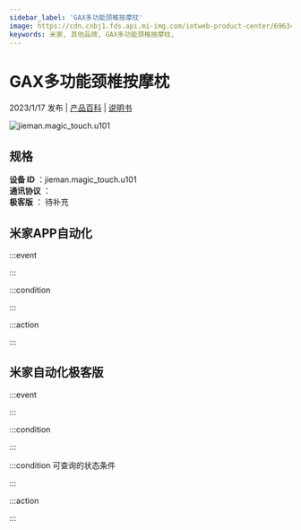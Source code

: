 ```yaml
---
sidebar_label: 'GAX多功能颈椎按摩枕'
image: https://cdn.cnbj1.fds.api.mi-img.com/iotweb-product-center/69634a60b02e51e0a4f873b7cc84f6f6_1672725738251.png?GalaxyAccessKeyId=AKVGLQWBOVIRQ3XLEW&Expires=9223372036854775807&Signature=xHSD0fDLd5Tz53yTWzU9CAJIJbg=
keywords: 米家, 其他品牌, GAX多功能颈椎按摩枕, 
---
```

# GAX多功能颈椎按摩枕

2023/1/17 发布 | [产品百科](https://home.mi.com/webapp/content/baike/product/index.html?model=jieman.magic_touch.u101/) | [说明书](https://home.mi.com/views/introduction.html?model=jieman.magic_touch.u101&region=cn)

![jieman.magic_touch.u101](https://cdn.cnbj1.fds.api.mi-img.com/iotweb-product-center/69634a60b02e51e0a4f873b7cc84f6f6_1672725738251.png?GalaxyAccessKeyId=AKVGLQWBOVIRQ3XLEW&Expires=9223372036854775807&Signature=xHSD0fDLd5Tz53yTWzU9CAJIJbg=)

## 规格  
> 
**设备 ID** ：jieman.magic_touch.u101  
**通讯协议** ：  
**极客版**  ： 待补充 


## 米家APP自动化  

:::event  

:::

:::condition  

:::

:::action   

:::

## 米家自动化极客版  

:::event  

:::

:::condition  

:::

:::condition 可查询的状态条件  

:::

:::action  

:::

        

